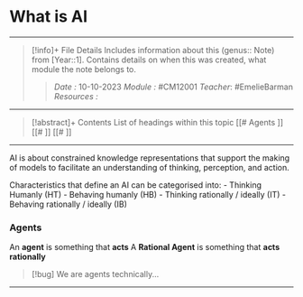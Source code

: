 # What is AI
---
> [!info]+ File Details
> Includes information about this (genus:: Note) from [Year::1]. Contains details on when this was created, what module the note belongs to.
> > *Date :*  10-10-2023 
> > *Module :* #CM12001 
> > *Teacher*: #EmelieBarman
> > *Resources :*

---
> [!abstract]+ Contents
> List of headings within this topic
> [[# Agents ]]
> [[# ]]
> [[# ]]
> 
--- 

AI is about constrained knowledge representations that support the making of models to facilitate an understanding of thinking, perception, and action.

Characteristics that define an AI can be categorised into: 
	- Thinking Humanly (HT)
	- Behaving humanly (HB)
	- Thinking rationally / ideally (IT)
	- Behaving rationally / ideally (IB)

### Agents

An **agent** is something that **acts** 
A **Rational Agent** is something that **acts rationally**

> [!bug] We are agents technically...


---